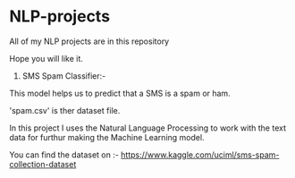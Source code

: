# NLP-projects

All of my NLP projects are in this repository

Hope you will like it.

1. SMS Spam Classifier:- 

This model helps us to predict that a SMS is a spam or ham.

 'spam.csv' is ther dataset file.
 
 In this project I uses the Natural Language Processing to work with the text data for furthur making the Machine Learning model.
 
 You can find the dataset on :- https://www.kaggle.com/uciml/sms-spam-collection-dataset
